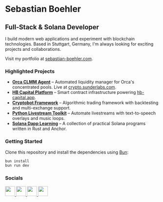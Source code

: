 # Sebastian Boehler

## Full‑Stack & Solana Developer

I build modern web applications and experiment with blockchain technologies. Based in Stuttgart, Germany, I'm always looking for exciting projects and collaborations.

Visit my portfolio at [sebastian-boehler.com](https://sebastian-boehler.com).

### Highlighted Projects

* **[Orca CLMM Agent](https://github.com/SebastianBoehler/orca-clmm-agent)** – Automated liquidity manager for Orca's concentrated pools. Live at [crypto.sunderlabs.com](https://crypto.sunderlabs.com).
* **[HB Capital Platform](https://github.com/SebastianBoehler/hb-capital-smartcontract)** – Smart contract infrastructure powering [hb-capital.app](https://hb-capital.app).
* **[Cryptobot Framework](https://github.com/SebastianBoehler/cryptobot_legacy)** – Algorithmic trading framework with backtesting and multi-exchange support.
* **[Python Livestream Toolkit](https://github.com/SebastianBoehler/python_livestream)** – Automate livestreams with text-to-speech overlays and music loops.
* **[Solana Dapp Learning](https://github.com/SebastianBoehler/solana-dapp-learning)** – A collection of practical Solana programs written in Rust and Anchor.

### Getting Started

Clone this repository and install the dependencies using [Bun](https://bun.sh):

```bash
bun install
bun run dev
```

### Socials

<p align="left">
  <a href="https://discord.com/users/Sebastian#6722" target="_blank" rel="noreferrer">
    <img src="https://raw.githubusercontent.com/danielcranney/readme-generator/main/public/icons/socials/discord.svg" width="32" height="32" />
  </a>
  <a href="https://www.github.com/SebastianBoehler" target="_blank" rel="noreferrer">
    <img src="https://raw.githubusercontent.com/danielcranney/readme-generator/main/public/icons/socials/github.svg" width="32" height="32" />
  </a>
  <a href="https://www.linkedin.com/in/sebastian-boehler/" target="_blank" rel="noreferrer">
    <img src="https://raw.githubusercontent.com/danielcranney/readme-generator/main/public/icons/socials/linkedin.svg" width="32" height="32" />
  </a>
  <a href="http://www.medium.com/@sebastianboehler" target="_blank" rel="noreferrer">
    <img src="https://raw.githubusercontent.com/danielcranney/readme-generator/main/public/icons/socials/medium.svg" width="32" height="32" />
  </a>
</p>
